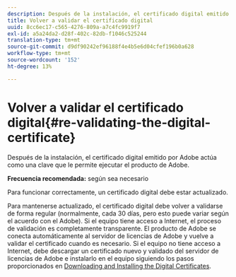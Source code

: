 ```yaml
---
description: Después de la instalación, el certificado digital emitido por Adobe actúa como una clave que le permite ejecutar el producto de Adobe.
title: Volver a validar el certificado digital
uuid: 8cc6ec17-c565-4276-809a-a7c4fc9919f7
exl-id: a5a24da2-d28f-402c-82db-f1046c525244
translation-type: tm+mt
source-git-commit: d9df90242ef96188f4e4b5e6d04cfef196b0a628
workflow-type: tm+mt
source-wordcount: '152'
ht-degree: 13%

---
```


# Volver a validar el certificado digital{#re-validating-the-digital-certificate}

Después de la instalación, el certificado digital emitido por Adobe actúa como una clave que le permite ejecutar el producto de Adobe.

**Frecuencia recomendada:** según sea necesario

Para funcionar correctamente, un certificado digital debe estar actualizado.

Para mantenerse actualizado, el certificado digital debe volver a validarse de forma regular (normalmente, cada 30 días, pero esto puede variar según el acuerdo con el Adobe). Si el equipo tiene acceso a Internet, el proceso de validación es completamente transparente. El producto de Adobe se conecta automáticamente al servidor de licencias de Adobe y vuelve a validar el certificado cuando es necesario. Si el equipo no tiene acceso a Internet, debe descargar un certificado nuevo y validado del servidor de licencias de Adobe e instalarlo en el equipo siguiendo los pasos proporcionados en [Downloading and Installing the Digital Certificates](../../../home/c-inst-svr/c-install-ins-svr/t-install-proc-inst-svr-dpu/c-dnld-dgtl-cert/c-dnld-dgtl-cert.md#concept-4f79c240492f4e52b6375b4b3bbefa17).
